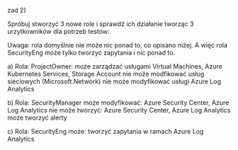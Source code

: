 zad 2) 

Spróbuj stworzyć 3 nowe role i sprawdź ich działanie tworząc 3 urzytkowników dla potrzeb testów:

Uwaga: rola domyślnie nie może nic ponad to, co opisano niżej. A więc rola SecurityEng może tylko tworzyć zapytania i nic ponad to.

a) Rola: ProjectOwner:
może zarządzać usługami Virtual Machines, Azure Kubernetes Services, Storage Account
nie może modfikować usług sieciowych (Microsoft.Network)
nie może modyfikować usługi Azure Log Analytics

b) Rola: SecurityManager
może modyfikować: Azure Security Center, Azure Log Analytics
nie może tworzyć: Azure Security Center, Azure Log Analytics
może tworzyć alerty

c) Rola: SecurityEng
może: tworzyć zapytania w ramach Azure Log Analytics

